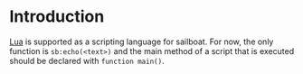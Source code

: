 # Introduction #

[Lua](http://lua.org) is supported as a scripting language for sailboat. For now, the only function is `sb:echo(<text>)` and the main method of a script that is executed should be declared with `function main()`.